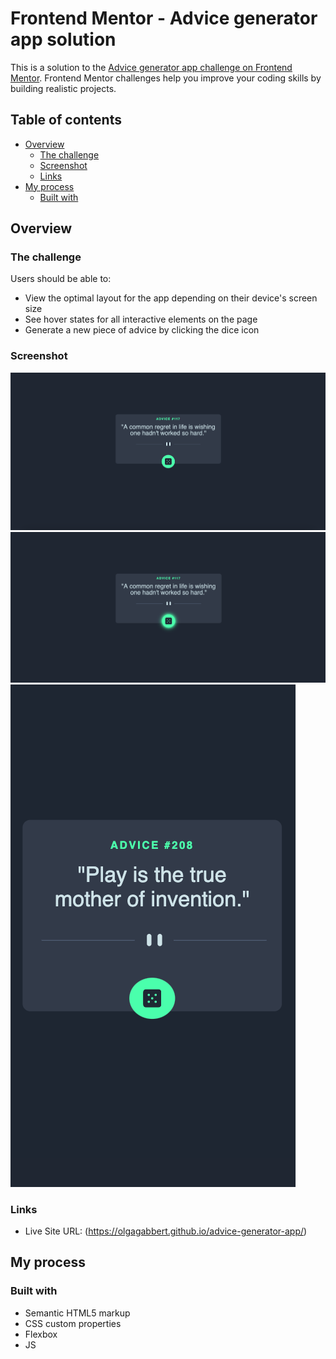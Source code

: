 # Frontend Mentor - Advice generator app solution

This is a solution to the [Advice generator app challenge on Frontend Mentor](https://www.frontendmentor.io/challenges/advice-generator-app-QdUG-13db). Frontend Mentor challenges help you improve your coding skills by building realistic projects.

## Table of contents

- [Overview](#overview)
  - [The challenge](#the-challenge)
  - [Screenshot](#screenshot)
  - [Links](#links)
- [My process](#my-process)
  - [Built with](#built-with)

## Overview

### The challenge

Users should be able to:

- View the optimal layout for the app depending on their device's screen size
- See hover states for all interactive elements on the page
- Generate a new piece of advice by clicking the dice icon

### Screenshot

![Desktop Version](images/Screenshot-new.png?raw=true "Desktop")
![Active States](images/Screenshot-Active.png?raw=true "Active")
![Mobile Version](images/ScreenshotB.png?raw=true "Mobile")

### Links

- Live Site URL: (https://olgagabbert.github.io/advice-generator-app/)

## My process

### Built with

- Semantic HTML5 markup
- CSS custom properties
- Flexbox
- JS

